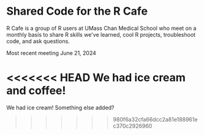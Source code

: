 # Shared Code for the R Cafe
R Cafe is a group of R users at UMass Chan Medical School who meet on a monthly basis to share R skills we've learned, cool R projects, troubleshoot code, and ask questions. 

Most recent meeting June 21, 2024

<<<<<<< HEAD
We had ice cream and coffee!
=======
We had ice cream! Something else added?
>>>>>>> 980f6a32cfa66dcc2a81e188961ec370c2926960
